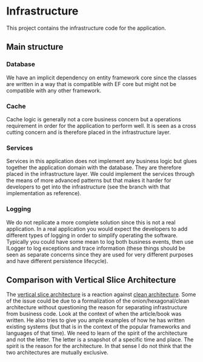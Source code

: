 # Infrastructure

This project contains the infrastructure code for the application.

## Main structure

### Database

We have an implicit dependency on entity framework core since the classes are written in a way that is compatible with EF core but might not be compatible with any other framework.

### Cache

Cache logic is generally not a core business concern but a operations requirement in order for the application to perform well. It is seen as a cross cutting concern and is therefore placed in the infrastructure layer.

### Services

Services in this application does not implement any business logic but glues together the application domain with the database. They are therefore placed in the infrastructure layer. We could implement the services through the means of more advanced patterns but that makes it harder for developers to get into the infrastructure (see the branch with that implementation as reference).

### Logging

We do not replicate a more complete solution since this is not a real application. In a real application you would expect the developers to add different types of logging in order to simplify operating the software. Typically you could have some mean to log both business events, then use ILogger to log exceptions and trace information (these things should be seen as separate concerns since they are used for very different purposes and have different persistence lifecycle).

## Comparison with Vertical Slice Architecture

The [vertical slice architecture](https://web.archive.org/web/20230328220230/https://jimmybogard.com/vertical-slice-architecture/) is a reaction against [clean architecture](https://blog.cleancoder.com/uncle-bob/2012/08/13/the-clean-architecture.html). Some of the issue could be due to a formalization of the onion/hexagonal/clean architecture without questioning the reason for separating infrastructure from business code. Look at the context of when the article/book was written. He also tries to give you ample examples of how he has written existing systems (but that is in the context of the popular frameworks and languages of that time). We need to learn of the spirit of the architecture and not the letter. The letter is a snapshot of a specific time and place. The spirit is the reason for the architecture. In that sense I do not think that the two architectures are mutually exclusive.
